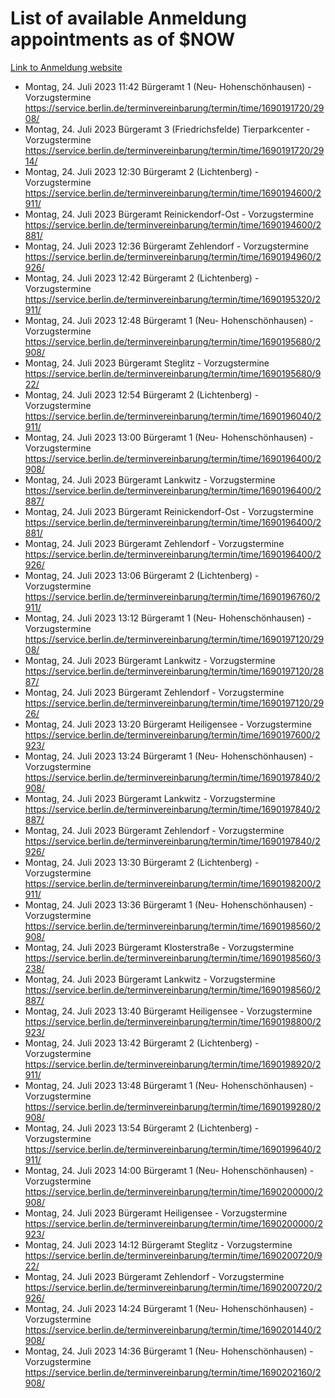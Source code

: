 # List of available Anmeldung appointments as of $NOW
[Link to Anmeldung website](https://service.berlin.de/terminvereinbarung/termin/tag.php?termin=1&anliegen[]=120686&dienstleisterlist=122210,122217,327316,122219,327312,122227,327314,122231,327346,122243,327348,122254,122252,329742,122260,329745,122262,329748,122271,327278,122273,327274,122277,327276,330436,122280,327294,122282,327290,122284,327292,122291,327270,122285,327266,122286,327264,122296,327268,150230,329760,122297,327286,122294,327284,122312,329763,122314,329775,122304,327330,122311,327334,122309,327332,317869,122281,327352,122279,329772,122283,122276,327324,122274,327326,122267,329766,122246,327318,122251,327320,122257,327322,122208,327298,122226,327300&herkunft=http%3A%2F%2Fservice.berlin.de%2Fdienstleistung%2F120686%2F)
- Montag, 24. Juli 2023 11:42 Bürgeramt 1 (Neu- Hohenschönhausen) - Vorzugstermine https://service.berlin.de/terminvereinbarung/termin/time/1690191720/2908/
- Montag, 24. Juli 2023  Bürgeramt 3 (Friedrichsfelde) Tierparkcenter - Vorzugstermine https://service.berlin.de/terminvereinbarung/termin/time/1690191720/2914/
- Montag, 24. Juli 2023 12:30 Bürgeramt 2 (Lichtenberg) - Vorzugstermine https://service.berlin.de/terminvereinbarung/termin/time/1690194600/2911/
- Montag, 24. Juli 2023  Bürgeramt Reinickendorf-Ost - Vorzugstermine https://service.berlin.de/terminvereinbarung/termin/time/1690194600/2881/
- Montag, 24. Juli 2023 12:36 Bürgeramt Zehlendorf - Vorzugstermine https://service.berlin.de/terminvereinbarung/termin/time/1690194960/2926/
- Montag, 24. Juli 2023 12:42 Bürgeramt 2 (Lichtenberg) - Vorzugstermine https://service.berlin.de/terminvereinbarung/termin/time/1690195320/2911/
- Montag, 24. Juli 2023 12:48 Bürgeramt 1 (Neu- Hohenschönhausen) - Vorzugstermine https://service.berlin.de/terminvereinbarung/termin/time/1690195680/2908/
- Montag, 24. Juli 2023  Bürgeramt Steglitz - Vorzugstermine https://service.berlin.de/terminvereinbarung/termin/time/1690195680/922/
- Montag, 24. Juli 2023 12:54 Bürgeramt 2 (Lichtenberg) - Vorzugstermine https://service.berlin.de/terminvereinbarung/termin/time/1690196040/2911/
- Montag, 24. Juli 2023 13:00 Bürgeramt 1 (Neu- Hohenschönhausen) - Vorzugstermine https://service.berlin.de/terminvereinbarung/termin/time/1690196400/2908/
- Montag, 24. Juli 2023  Bürgeramt Lankwitz - Vorzugstermine https://service.berlin.de/terminvereinbarung/termin/time/1690196400/2887/
- Montag, 24. Juli 2023  Bürgeramt Reinickendorf-Ost - Vorzugstermine https://service.berlin.de/terminvereinbarung/termin/time/1690196400/2881/
- Montag, 24. Juli 2023  Bürgeramt Zehlendorf - Vorzugstermine https://service.berlin.de/terminvereinbarung/termin/time/1690196400/2926/
- Montag, 24. Juli 2023 13:06 Bürgeramt 2 (Lichtenberg) - Vorzugstermine https://service.berlin.de/terminvereinbarung/termin/time/1690196760/2911/
- Montag, 24. Juli 2023 13:12 Bürgeramt 1 (Neu- Hohenschönhausen) - Vorzugstermine https://service.berlin.de/terminvereinbarung/termin/time/1690197120/2908/
- Montag, 24. Juli 2023  Bürgeramt Lankwitz - Vorzugstermine https://service.berlin.de/terminvereinbarung/termin/time/1690197120/2887/
- Montag, 24. Juli 2023  Bürgeramt Zehlendorf - Vorzugstermine https://service.berlin.de/terminvereinbarung/termin/time/1690197120/2926/
- Montag, 24. Juli 2023 13:20 Bürgeramt Heiligensee - Vorzugstermine https://service.berlin.de/terminvereinbarung/termin/time/1690197600/2923/
- Montag, 24. Juli 2023 13:24 Bürgeramt 1 (Neu- Hohenschönhausen) - Vorzugstermine https://service.berlin.de/terminvereinbarung/termin/time/1690197840/2908/
- Montag, 24. Juli 2023  Bürgeramt Lankwitz - Vorzugstermine https://service.berlin.de/terminvereinbarung/termin/time/1690197840/2887/
- Montag, 24. Juli 2023  Bürgeramt Zehlendorf - Vorzugstermine https://service.berlin.de/terminvereinbarung/termin/time/1690197840/2926/
- Montag, 24. Juli 2023 13:30 Bürgeramt 2 (Lichtenberg) - Vorzugstermine https://service.berlin.de/terminvereinbarung/termin/time/1690198200/2911/
- Montag, 24. Juli 2023 13:36 Bürgeramt 1 (Neu- Hohenschönhausen) - Vorzugstermine https://service.berlin.de/terminvereinbarung/termin/time/1690198560/2908/
- Montag, 24. Juli 2023  Bürgeramt Klosterstraße - Vorzugstermine https://service.berlin.de/terminvereinbarung/termin/time/1690198560/3238/
- Montag, 24. Juli 2023  Bürgeramt Lankwitz - Vorzugstermine https://service.berlin.de/terminvereinbarung/termin/time/1690198560/2887/
- Montag, 24. Juli 2023 13:40 Bürgeramt Heiligensee - Vorzugstermine https://service.berlin.de/terminvereinbarung/termin/time/1690198800/2923/
- Montag, 24. Juli 2023 13:42 Bürgeramt 2 (Lichtenberg) - Vorzugstermine https://service.berlin.de/terminvereinbarung/termin/time/1690198920/2911/
- Montag, 24. Juli 2023 13:48 Bürgeramt 1 (Neu- Hohenschönhausen) - Vorzugstermine https://service.berlin.de/terminvereinbarung/termin/time/1690199280/2908/
- Montag, 24. Juli 2023 13:54 Bürgeramt 2 (Lichtenberg) - Vorzugstermine https://service.berlin.de/terminvereinbarung/termin/time/1690199640/2911/
- Montag, 24. Juli 2023 14:00 Bürgeramt 1 (Neu- Hohenschönhausen) - Vorzugstermine https://service.berlin.de/terminvereinbarung/termin/time/1690200000/2908/
- Montag, 24. Juli 2023  Bürgeramt Heiligensee - Vorzugstermine https://service.berlin.de/terminvereinbarung/termin/time/1690200000/2923/
- Montag, 24. Juli 2023 14:12 Bürgeramt Steglitz - Vorzugstermine https://service.berlin.de/terminvereinbarung/termin/time/1690200720/922/
- Montag, 24. Juli 2023  Bürgeramt Zehlendorf - Vorzugstermine https://service.berlin.de/terminvereinbarung/termin/time/1690200720/2926/
- Montag, 24. Juli 2023 14:24 Bürgeramt 1 (Neu- Hohenschönhausen) - Vorzugstermine https://service.berlin.de/terminvereinbarung/termin/time/1690201440/2908/
- Montag, 24. Juli 2023 14:36 Bürgeramt 1 (Neu- Hohenschönhausen) - Vorzugstermine https://service.berlin.de/terminvereinbarung/termin/time/1690202160/2908/

